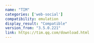 ```yaml
---
name: "TIM"
categories: ['web-social']
compatibility: emulation
display_result: "Compatible"
version_from: "3.5.0.221"
link: https://tim.qq.com/download.html
---
```

